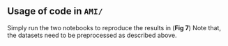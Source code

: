 ## Usage of code in `AMI/`
Simply run the two notebooks to reproduce the results in  (**Fig 7**)
Note that, the datasets need to be preprocessed as described above.
